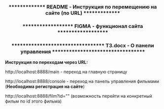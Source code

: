 <h3 align="center">************* README - Инструкция по перемещению на сайте (по URL) *************</h3>
<h3 align="center">****************** FIGMA - функционал сайта ******************</h3>
<h3 align="center">********************************* ТЗ.docx - О панели управления *********************************</h3>

**Инструкция по переходам через URL:**

http://localhost:8888/main - переход на главную страницу

http://localhost:8888/console - переход на панель управления фильмами (**Необходима регистрация на сайте**)

http://localhost:8888/film?id="" (возможность перейти на конкретный фильм по id этого фильма)


